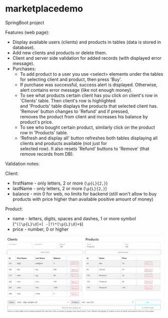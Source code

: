 # marketplacedemo

SpringBoot project

Features (web page):

- Display available users (clients) and products in tables (data is stored in database).
- Add new clients and products or delete them.
- Client and server side validation for added records (with displayed error message).
- Purchases:
    - To add product to a user you use \<select\> elements under the tables for selecting client and product, then
      press 'Buy'.
    - If purchase was successful, success alert is displayed. Otherwise, alert contains error message (like not enough
      money).
    - To see what products certain client has you click on client's row in 'Clients' table. Then client's row is
      highlighted  
      and 'Products' table displays the products that selected client has. 'Remove' button changes to 'Refund' and if
      pressed,   
      removes the product from client and increases his balance by product's price.
    - To see who bought certain product, similarly click on the product row in 'Products' table.
    - 'Refresh and display all' button refreshes both tables displaying all clients and products available (not just
      for  
      selected row). It also resets 'Refund' buttons to 'Remove' (that remove records from DB).

Validation notes:

Client:

- firstName - only letters, 2 or more (`\p{L}{2,}`)
- lastName - only letters, 2 or more (`\p{L}{2,}`)
- balance - min 0 for web, no limits for backend (still won't allow to buy products with price higher than available
  positive amount of money)

Product:

- name - letters, digits, spaces and dashes, 1 or more symbol (`^([\p{L}\d]+[ -]?)*[\p{L}\d]+$`)
- price - number, 0 or higher

![img.png](program_screenshot.png)
